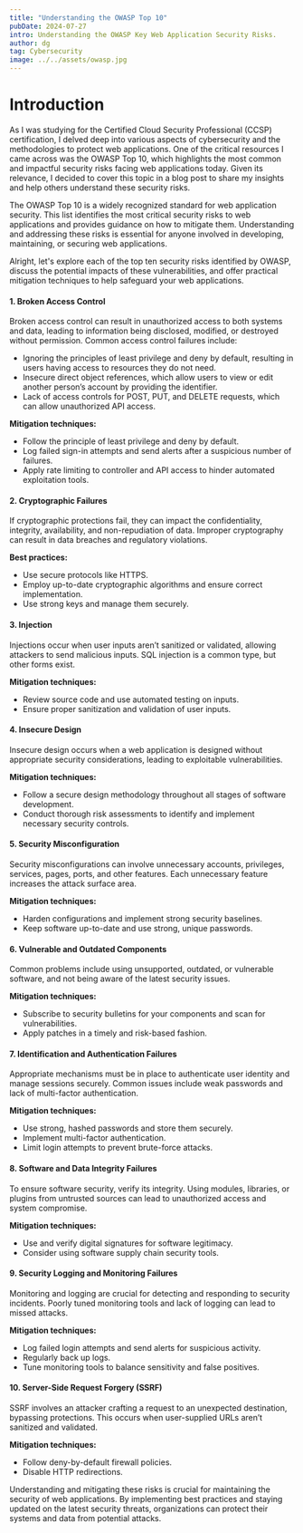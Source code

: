 ```yaml
---
title: "Understanding the OWASP Top 10"
pubDate: 2024-07-27
intro: Understanding the OWASP Key Web Application Security Risks.
author: dg
tag: Cybersecurity
image: ../../assets/owasp.jpg
---
```


# Introduction

As I was studying for the Certified Cloud Security Professional (CCSP) certification, I delved deep into various aspects of cybersecurity and the methodologies to protect web applications. One of the critical resources I came across was the OWASP Top 10, which highlights the most common and impactful security risks facing web applications today. Given its relevance, I decided to cover this topic in a blog post to share my insights and help others understand these security risks.

The OWASP Top 10 is a widely recognized standard for web application security. This list identifies the most critical security risks to web applications and provides guidance on how to mitigate them. Understanding and addressing these risks is essential for anyone involved in developing, maintaining, or securing web applications.

Alright, let's explore each of the top ten security risks identified by OWASP, discuss the potential impacts of these vulnerabilities, and offer practical mitigation techniques to help safeguard your web applications.

#### 1. Broken Access Control

Broken access control can result in unauthorized access to both systems and data, leading to information being disclosed, modified, or destroyed without permission. Common access control failures include:

- Ignoring the principles of least privilege and deny by default, resulting in users having access to resources they do not need.
- Insecure direct object references, which allow users to view or edit another person’s account by providing the identifier.
- Lack of access controls for POST, PUT, and DELETE requests, which can allow unauthorized API access.

**Mitigation techniques:**

- Follow the principle of least privilege and deny by default.
- Log failed sign-in attempts and send alerts after a suspicious number of failures.
- Apply rate limiting to controller and API access to hinder automated exploitation tools.

#### 2. Cryptographic Failures

If cryptographic protections fail, they can impact the confidentiality, integrity, availability, and non-repudiation of data. Improper cryptography can result in data breaches and regulatory violations.

**Best practices:**

- Use secure protocols like HTTPS.
- Employ up-to-date cryptographic algorithms and ensure correct implementation.
- Use strong keys and manage them securely.

#### 3. Injection

Injections occur when user inputs aren’t sanitized or validated, allowing attackers to send malicious inputs. SQL injection is a common type, but other forms exist.

**Mitigation techniques:**

- Review source code and use automated testing on inputs.
- Ensure proper sanitization and validation of user inputs.

#### 4. Insecure Design

Insecure design occurs when a web application is designed without appropriate security considerations, leading to exploitable vulnerabilities.

**Mitigation techniques:**

- Follow a secure design methodology throughout all stages of software development.
- Conduct thorough risk assessments to identify and implement necessary security controls.

#### 5. Security Misconfiguration

Security misconfigurations can involve unnecessary accounts, privileges, services, pages, ports, and other features. Each unnecessary feature increases the attack surface area.

**Mitigation techniques:**

- Harden configurations and implement strong security baselines.
- Keep software up-to-date and use strong, unique passwords.

#### 6. Vulnerable and Outdated Components

Common problems include using unsupported, outdated, or vulnerable software, and not being aware of the latest security issues.

**Mitigation techniques:**

- Subscribe to security bulletins for your components and scan for vulnerabilities.
- Apply patches in a timely and risk-based fashion.

#### 7. Identification and Authentication Failures

Appropriate mechanisms must be in place to authenticate user identity and manage sessions securely. Common issues include weak passwords and lack of multi-factor authentication.

**Mitigation techniques:**

- Use strong, hashed passwords and store them securely.
- Implement multi-factor authentication.
- Limit login attempts to prevent brute-force attacks.

#### 8. Software and Data Integrity Failures

To ensure software security, verify its integrity. Using modules, libraries, or plugins from untrusted sources can lead to unauthorized access and system compromise.

**Mitigation techniques:**

- Use and verify digital signatures for software legitimacy.
- Consider using software supply chain security tools.

#### 9. Security Logging and Monitoring Failures

Monitoring and logging are crucial for detecting and responding to security incidents. Poorly tuned monitoring tools and lack of logging can lead to missed attacks.

**Mitigation techniques:**

- Log failed login attempts and send alerts for suspicious activity.
- Regularly back up logs.
- Tune monitoring tools to balance sensitivity and false positives.

#### 10. Server-Side Request Forgery (SSRF)

SSRF involves an attacker crafting a request to an unexpected destination, bypassing protections. This occurs when user-supplied URLs aren’t sanitized and validated.

**Mitigation techniques:**

- Follow deny-by-default firewall policies.
- Disable HTTP redirections.

Understanding and mitigating these risks is crucial for maintaining the security of web applications. By implementing best practices and staying updated on the latest security threats, organizations can protect their systems and data from potential attacks.
